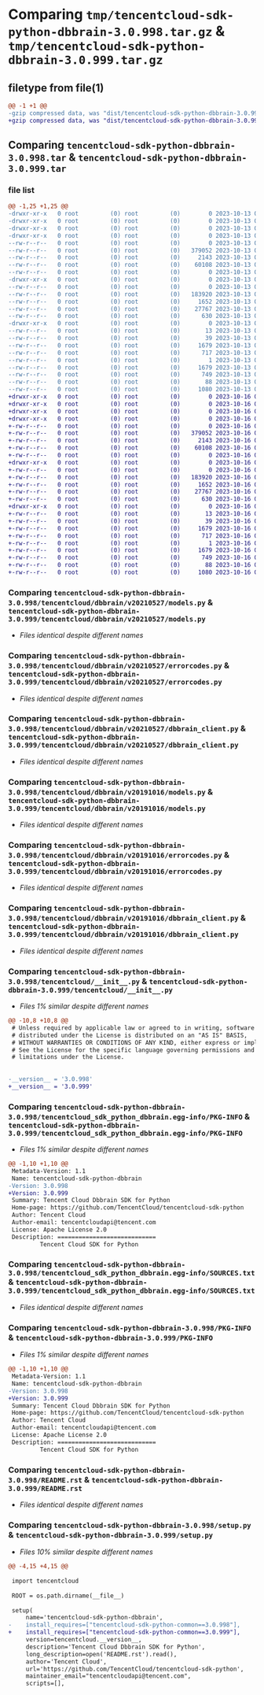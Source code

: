 # Comparing `tmp/tencentcloud-sdk-python-dbbrain-3.0.998.tar.gz` & `tmp/tencentcloud-sdk-python-dbbrain-3.0.999.tar.gz`

## filetype from file(1)

```diff
@@ -1 +1 @@
-gzip compressed data, was "dist/tencentcloud-sdk-python-dbbrain-3.0.998.tar", last modified: Fri Oct 13 00:26:15 2023, max compression
+gzip compressed data, was "dist/tencentcloud-sdk-python-dbbrain-3.0.999.tar", last modified: Mon Oct 16 00:25:21 2023, max compression
```

## Comparing `tencentcloud-sdk-python-dbbrain-3.0.998.tar` & `tencentcloud-sdk-python-dbbrain-3.0.999.tar`

### file list

```diff
@@ -1,25 +1,25 @@
-drwxr-xr-x   0 root         (0) root         (0)        0 2023-10-13 00:26:15.000000 tencentcloud-sdk-python-dbbrain-3.0.998/
-drwxr-xr-x   0 root         (0) root         (0)        0 2023-10-13 00:26:15.000000 tencentcloud-sdk-python-dbbrain-3.0.998/tencentcloud/
-drwxr-xr-x   0 root         (0) root         (0)        0 2023-10-13 00:26:15.000000 tencentcloud-sdk-python-dbbrain-3.0.998/tencentcloud/dbbrain/
-drwxr-xr-x   0 root         (0) root         (0)        0 2023-10-13 00:26:15.000000 tencentcloud-sdk-python-dbbrain-3.0.998/tencentcloud/dbbrain/v20210527/
--rw-r--r--   0 root         (0) root         (0)        0 2023-10-13 00:26:15.000000 tencentcloud-sdk-python-dbbrain-3.0.998/tencentcloud/dbbrain/v20210527/__init__.py
--rw-r--r--   0 root         (0) root         (0)   379052 2023-10-13 00:26:15.000000 tencentcloud-sdk-python-dbbrain-3.0.998/tencentcloud/dbbrain/v20210527/models.py
--rw-r--r--   0 root         (0) root         (0)     2143 2023-10-13 00:26:15.000000 tencentcloud-sdk-python-dbbrain-3.0.998/tencentcloud/dbbrain/v20210527/errorcodes.py
--rw-r--r--   0 root         (0) root         (0)    60108 2023-10-13 00:26:15.000000 tencentcloud-sdk-python-dbbrain-3.0.998/tencentcloud/dbbrain/v20210527/dbbrain_client.py
--rw-r--r--   0 root         (0) root         (0)        0 2023-10-13 00:26:15.000000 tencentcloud-sdk-python-dbbrain-3.0.998/tencentcloud/dbbrain/__init__.py
-drwxr-xr-x   0 root         (0) root         (0)        0 2023-10-13 00:26:15.000000 tencentcloud-sdk-python-dbbrain-3.0.998/tencentcloud/dbbrain/v20191016/
--rw-r--r--   0 root         (0) root         (0)        0 2023-10-13 00:26:15.000000 tencentcloud-sdk-python-dbbrain-3.0.998/tencentcloud/dbbrain/v20191016/__init__.py
--rw-r--r--   0 root         (0) root         (0)   183920 2023-10-13 00:26:15.000000 tencentcloud-sdk-python-dbbrain-3.0.998/tencentcloud/dbbrain/v20191016/models.py
--rw-r--r--   0 root         (0) root         (0)     1652 2023-10-13 00:26:15.000000 tencentcloud-sdk-python-dbbrain-3.0.998/tencentcloud/dbbrain/v20191016/errorcodes.py
--rw-r--r--   0 root         (0) root         (0)    27767 2023-10-13 00:26:15.000000 tencentcloud-sdk-python-dbbrain-3.0.998/tencentcloud/dbbrain/v20191016/dbbrain_client.py
--rw-r--r--   0 root         (0) root         (0)      630 2023-10-13 00:26:15.000000 tencentcloud-sdk-python-dbbrain-3.0.998/tencentcloud/__init__.py
-drwxr-xr-x   0 root         (0) root         (0)        0 2023-10-13 00:26:15.000000 tencentcloud-sdk-python-dbbrain-3.0.998/tencentcloud_sdk_python_dbbrain.egg-info/
--rw-r--r--   0 root         (0) root         (0)       13 2023-10-13 00:26:15.000000 tencentcloud-sdk-python-dbbrain-3.0.998/tencentcloud_sdk_python_dbbrain.egg-info/top_level.txt
--rw-r--r--   0 root         (0) root         (0)       39 2023-10-13 00:26:15.000000 tencentcloud-sdk-python-dbbrain-3.0.998/tencentcloud_sdk_python_dbbrain.egg-info/requires.txt
--rw-r--r--   0 root         (0) root         (0)     1679 2023-10-13 00:26:15.000000 tencentcloud-sdk-python-dbbrain-3.0.998/tencentcloud_sdk_python_dbbrain.egg-info/PKG-INFO
--rw-r--r--   0 root         (0) root         (0)      717 2023-10-13 00:26:15.000000 tencentcloud-sdk-python-dbbrain-3.0.998/tencentcloud_sdk_python_dbbrain.egg-info/SOURCES.txt
--rw-r--r--   0 root         (0) root         (0)        1 2023-10-13 00:26:15.000000 tencentcloud-sdk-python-dbbrain-3.0.998/tencentcloud_sdk_python_dbbrain.egg-info/dependency_links.txt
--rw-r--r--   0 root         (0) root         (0)     1679 2023-10-13 00:26:15.000000 tencentcloud-sdk-python-dbbrain-3.0.998/PKG-INFO
--rw-r--r--   0 root         (0) root         (0)      749 2023-10-13 00:26:15.000000 tencentcloud-sdk-python-dbbrain-3.0.998/README.rst
--rw-r--r--   0 root         (0) root         (0)       88 2023-10-13 00:26:15.000000 tencentcloud-sdk-python-dbbrain-3.0.998/setup.cfg
--rw-r--r--   0 root         (0) root         (0)     1080 2023-10-13 00:26:15.000000 tencentcloud-sdk-python-dbbrain-3.0.998/setup.py
+drwxr-xr-x   0 root         (0) root         (0)        0 2023-10-16 00:25:21.000000 tencentcloud-sdk-python-dbbrain-3.0.999/
+drwxr-xr-x   0 root         (0) root         (0)        0 2023-10-16 00:25:21.000000 tencentcloud-sdk-python-dbbrain-3.0.999/tencentcloud/
+drwxr-xr-x   0 root         (0) root         (0)        0 2023-10-16 00:25:21.000000 tencentcloud-sdk-python-dbbrain-3.0.999/tencentcloud/dbbrain/
+drwxr-xr-x   0 root         (0) root         (0)        0 2023-10-16 00:25:21.000000 tencentcloud-sdk-python-dbbrain-3.0.999/tencentcloud/dbbrain/v20210527/
+-rw-r--r--   0 root         (0) root         (0)        0 2023-10-16 00:25:20.000000 tencentcloud-sdk-python-dbbrain-3.0.999/tencentcloud/dbbrain/v20210527/__init__.py
+-rw-r--r--   0 root         (0) root         (0)   379052 2023-10-16 00:25:20.000000 tencentcloud-sdk-python-dbbrain-3.0.999/tencentcloud/dbbrain/v20210527/models.py
+-rw-r--r--   0 root         (0) root         (0)     2143 2023-10-16 00:25:20.000000 tencentcloud-sdk-python-dbbrain-3.0.999/tencentcloud/dbbrain/v20210527/errorcodes.py
+-rw-r--r--   0 root         (0) root         (0)    60108 2023-10-16 00:25:20.000000 tencentcloud-sdk-python-dbbrain-3.0.999/tencentcloud/dbbrain/v20210527/dbbrain_client.py
+-rw-r--r--   0 root         (0) root         (0)        0 2023-10-16 00:25:20.000000 tencentcloud-sdk-python-dbbrain-3.0.999/tencentcloud/dbbrain/__init__.py
+drwxr-xr-x   0 root         (0) root         (0)        0 2023-10-16 00:25:21.000000 tencentcloud-sdk-python-dbbrain-3.0.999/tencentcloud/dbbrain/v20191016/
+-rw-r--r--   0 root         (0) root         (0)        0 2023-10-16 00:25:20.000000 tencentcloud-sdk-python-dbbrain-3.0.999/tencentcloud/dbbrain/v20191016/__init__.py
+-rw-r--r--   0 root         (0) root         (0)   183920 2023-10-16 00:25:20.000000 tencentcloud-sdk-python-dbbrain-3.0.999/tencentcloud/dbbrain/v20191016/models.py
+-rw-r--r--   0 root         (0) root         (0)     1652 2023-10-16 00:25:20.000000 tencentcloud-sdk-python-dbbrain-3.0.999/tencentcloud/dbbrain/v20191016/errorcodes.py
+-rw-r--r--   0 root         (0) root         (0)    27767 2023-10-16 00:25:20.000000 tencentcloud-sdk-python-dbbrain-3.0.999/tencentcloud/dbbrain/v20191016/dbbrain_client.py
+-rw-r--r--   0 root         (0) root         (0)      630 2023-10-16 00:25:20.000000 tencentcloud-sdk-python-dbbrain-3.0.999/tencentcloud/__init__.py
+drwxr-xr-x   0 root         (0) root         (0)        0 2023-10-16 00:25:21.000000 tencentcloud-sdk-python-dbbrain-3.0.999/tencentcloud_sdk_python_dbbrain.egg-info/
+-rw-r--r--   0 root         (0) root         (0)       13 2023-10-16 00:25:21.000000 tencentcloud-sdk-python-dbbrain-3.0.999/tencentcloud_sdk_python_dbbrain.egg-info/top_level.txt
+-rw-r--r--   0 root         (0) root         (0)       39 2023-10-16 00:25:21.000000 tencentcloud-sdk-python-dbbrain-3.0.999/tencentcloud_sdk_python_dbbrain.egg-info/requires.txt
+-rw-r--r--   0 root         (0) root         (0)     1679 2023-10-16 00:25:21.000000 tencentcloud-sdk-python-dbbrain-3.0.999/tencentcloud_sdk_python_dbbrain.egg-info/PKG-INFO
+-rw-r--r--   0 root         (0) root         (0)      717 2023-10-16 00:25:21.000000 tencentcloud-sdk-python-dbbrain-3.0.999/tencentcloud_sdk_python_dbbrain.egg-info/SOURCES.txt
+-rw-r--r--   0 root         (0) root         (0)        1 2023-10-16 00:25:21.000000 tencentcloud-sdk-python-dbbrain-3.0.999/tencentcloud_sdk_python_dbbrain.egg-info/dependency_links.txt
+-rw-r--r--   0 root         (0) root         (0)     1679 2023-10-16 00:25:21.000000 tencentcloud-sdk-python-dbbrain-3.0.999/PKG-INFO
+-rw-r--r--   0 root         (0) root         (0)      749 2023-10-16 00:25:20.000000 tencentcloud-sdk-python-dbbrain-3.0.999/README.rst
+-rw-r--r--   0 root         (0) root         (0)       88 2023-10-16 00:25:21.000000 tencentcloud-sdk-python-dbbrain-3.0.999/setup.cfg
+-rw-r--r--   0 root         (0) root         (0)     1080 2023-10-16 00:25:20.000000 tencentcloud-sdk-python-dbbrain-3.0.999/setup.py
```

### Comparing `tencentcloud-sdk-python-dbbrain-3.0.998/tencentcloud/dbbrain/v20210527/models.py` & `tencentcloud-sdk-python-dbbrain-3.0.999/tencentcloud/dbbrain/v20210527/models.py`

 * *Files identical despite different names*

### Comparing `tencentcloud-sdk-python-dbbrain-3.0.998/tencentcloud/dbbrain/v20210527/errorcodes.py` & `tencentcloud-sdk-python-dbbrain-3.0.999/tencentcloud/dbbrain/v20210527/errorcodes.py`

 * *Files identical despite different names*

### Comparing `tencentcloud-sdk-python-dbbrain-3.0.998/tencentcloud/dbbrain/v20210527/dbbrain_client.py` & `tencentcloud-sdk-python-dbbrain-3.0.999/tencentcloud/dbbrain/v20210527/dbbrain_client.py`

 * *Files identical despite different names*

### Comparing `tencentcloud-sdk-python-dbbrain-3.0.998/tencentcloud/dbbrain/v20191016/models.py` & `tencentcloud-sdk-python-dbbrain-3.0.999/tencentcloud/dbbrain/v20191016/models.py`

 * *Files identical despite different names*

### Comparing `tencentcloud-sdk-python-dbbrain-3.0.998/tencentcloud/dbbrain/v20191016/errorcodes.py` & `tencentcloud-sdk-python-dbbrain-3.0.999/tencentcloud/dbbrain/v20191016/errorcodes.py`

 * *Files identical despite different names*

### Comparing `tencentcloud-sdk-python-dbbrain-3.0.998/tencentcloud/dbbrain/v20191016/dbbrain_client.py` & `tencentcloud-sdk-python-dbbrain-3.0.999/tencentcloud/dbbrain/v20191016/dbbrain_client.py`

 * *Files identical despite different names*

### Comparing `tencentcloud-sdk-python-dbbrain-3.0.998/tencentcloud/__init__.py` & `tencentcloud-sdk-python-dbbrain-3.0.999/tencentcloud/__init__.py`

 * *Files 1% similar despite different names*

```diff
@@ -10,8 +10,8 @@
 # Unless required by applicable law or agreed to in writing, software
 # distributed under the License is distributed on an "AS IS" BASIS,
 # WITHOUT WARRANTIES OR CONDITIONS OF ANY KIND, either express or implied.
 # See the License for the specific language governing permissions and
 # limitations under the License.
 
 
-__version__ = '3.0.998'
+__version__ = '3.0.999'
```

### Comparing `tencentcloud-sdk-python-dbbrain-3.0.998/tencentcloud_sdk_python_dbbrain.egg-info/PKG-INFO` & `tencentcloud-sdk-python-dbbrain-3.0.999/tencentcloud_sdk_python_dbbrain.egg-info/PKG-INFO`

 * *Files 1% similar despite different names*

```diff
@@ -1,10 +1,10 @@
 Metadata-Version: 1.1
 Name: tencentcloud-sdk-python-dbbrain
-Version: 3.0.998
+Version: 3.0.999
 Summary: Tencent Cloud Dbbrain SDK for Python
 Home-page: https://github.com/TencentCloud/tencentcloud-sdk-python
 Author: Tencent Cloud
 Author-email: tencentcloudapi@tencent.com
 License: Apache License 2.0
 Description: ============================
         Tencent Cloud SDK for Python
```

### Comparing `tencentcloud-sdk-python-dbbrain-3.0.998/tencentcloud_sdk_python_dbbrain.egg-info/SOURCES.txt` & `tencentcloud-sdk-python-dbbrain-3.0.999/tencentcloud_sdk_python_dbbrain.egg-info/SOURCES.txt`

 * *Files identical despite different names*

### Comparing `tencentcloud-sdk-python-dbbrain-3.0.998/PKG-INFO` & `tencentcloud-sdk-python-dbbrain-3.0.999/PKG-INFO`

 * *Files 1% similar despite different names*

```diff
@@ -1,10 +1,10 @@
 Metadata-Version: 1.1
 Name: tencentcloud-sdk-python-dbbrain
-Version: 3.0.998
+Version: 3.0.999
 Summary: Tencent Cloud Dbbrain SDK for Python
 Home-page: https://github.com/TencentCloud/tencentcloud-sdk-python
 Author: Tencent Cloud
 Author-email: tencentcloudapi@tencent.com
 License: Apache License 2.0
 Description: ============================
         Tencent Cloud SDK for Python
```

### Comparing `tencentcloud-sdk-python-dbbrain-3.0.998/README.rst` & `tencentcloud-sdk-python-dbbrain-3.0.999/README.rst`

 * *Files identical despite different names*

### Comparing `tencentcloud-sdk-python-dbbrain-3.0.998/setup.py` & `tencentcloud-sdk-python-dbbrain-3.0.999/setup.py`

 * *Files 10% similar despite different names*

```diff
@@ -4,15 +4,15 @@
 
 import tencentcloud
 
 ROOT = os.path.dirname(__file__)
 
 setup(
     name='tencentcloud-sdk-python-dbbrain',
-    install_requires=["tencentcloud-sdk-python-common==3.0.998"],
+    install_requires=["tencentcloud-sdk-python-common==3.0.999"],
     version=tencentcloud.__version__,
     description='Tencent Cloud Dbbrain SDK for Python',
     long_description=open('README.rst').read(),
     author='Tencent Cloud',
     url='https://github.com/TencentCloud/tencentcloud-sdk-python',
     maintainer_email="tencentcloudapi@tencent.com",
     scripts=[],
```

